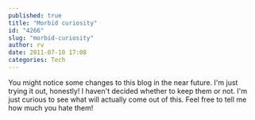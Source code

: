 ```yaml
---
published: true
title: "Morbid curiosity"
id: "4266"
slug: "morbid-curiosity"
author: rv
date: 2011-07-10 17:08
categories: Tech
---
```

You might notice some changes to this blog in the near future. I'm just trying it out, honestly! I haven't decided whether to keep them or not. I'm just curious to see what will actually come out of this. Feel free to tell me how much you hate them!